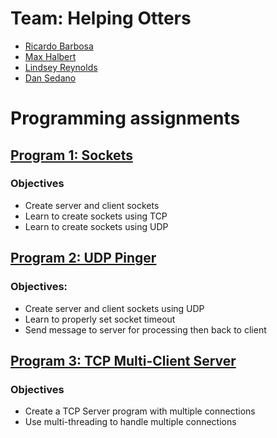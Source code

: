 
# Team: Helping Otters
* [Ricardo Barbosa](https://github.com/BarbosaRicardo)
* [Max Halbert](https://github.com/maximanss)
* [Lindsey Reynolds](https://github.com/lindseyreynolds44)
* [Dan Sedano](https://github.com/thedandano)
# Programming assignments 
## [Program 1: Sockets](/P1_Sockets/)
### Objectives
* Create server and client sockets
* Learn to create sockets using TCP
* Learn to create sockets using UDP

## [Program 2: UDP Pinger](/P2_UDP_Pinger)
### Objectives:
* Create server and client sockets using UDP
* Learn to properly set socket timeout
* Send message to server for processing then back to client

## [Program 3: TCP Multi-Client Server](/P3_TCP)
### Objectives
* Create a TCP Server program with multiple connections
* Use multi-threading to handle multiple connections
